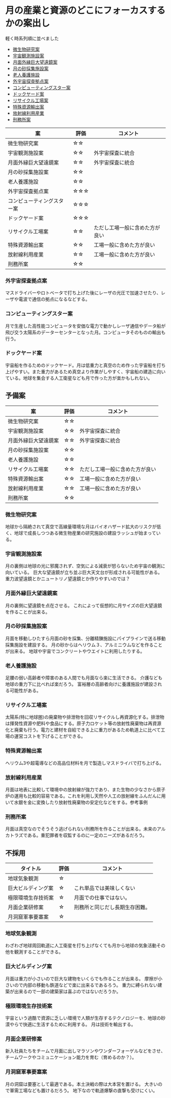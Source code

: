 # 月の産業と資源のどこにフォーカスするかの案出し
軽く時系列順に並べました

- [微生物研究案](#微生物研究案)
- [宇宙観測施設案](#宇宙観測施設案)
- [月面外縁巨大望遠鏡案](#月面外縁巨大望遠鏡案)
- [月の砂採集施設案](#月の砂採集施設案)
- [老人養護施設](#老人養護施設)
- [外宇宙探査拠点案](#外宇宙探査拠点案)
- [コンピューティングスター案](#コンピューティングスター案)
- [ドックヤード案](#ドックヤード案)
- [リサイクル工場案](#リサイクル工場案)
- [特殊資源輸出案](#特殊資源輸出案)
- [放射線利用産業](#放射線利用産業)
- [刑務所案](#刑務所案)


| 案 | 評価 | コメント |
| --- | --- | --- |
| 微生物研究案 | ☆☆ |
| 宇宙観測施設案 | ☆☆ | 外宇宙探査に統合 |
| 月面外縁巨大望遠鏡案 | ☆☆ | 外宇宙探査に統合 |
| 月の砂採集施設案 | ☆☆ |  |
| 老人養護施設 | ☆☆ |
| 外宇宙探査拠点案 | ☆☆☆ |
| コンピューティングスター案 | ☆☆☆ |
| ドックヤード案 | ☆☆☆ |
| リサイクル工場案 | ☆☆ | ただし工場一般に含めた方が良い  |
| 特殊資源輸出案 | ☆☆ | 工場一般に含めた方が良い |
| 放射線利用産業 | ☆☆ | 工場一般に含めた方が良い |
| 刑務所案 | ☆☆ | 

### 外宇宙探査拠点案
マスドライバーやロトベータで打ち上げた後にレーザの光圧で加速させたり、レーザや電波で通信の拠点になるなどする。

### コンピューティングスター案
月で生産した高性能コンピュータを安価な電力で動かしレーザ通信やデータ船が飛び交う太陽系のデーターセンターとなった月。コンピュータそのものの輸出も行う。

### ドックヤード案
宇宙船を作るためのドックヤード。月は低重力と真空のため作った宇宙船を打ち上げやすい。また重力があるため真空より作業がしやすく、宇宙船の建造に向いている。地球を集会する人工衛星なども月で作った方が楽かもしれない。


## 予備案

| 案 | 評価 | コメント |
| --- | --- | --- |
| 微生物研究案 | ☆☆ |
| 宇宙観測施設案 | ☆☆ | 外宇宙探査に統合 |
| 月面外縁巨大望遠鏡案 | ☆☆ | 外宇宙探査に統合 |
| 月の砂採集施設案 | ☆☆ |  |
| 老人養護施設 | ☆☆ |
| リサイクル工場案 | ☆☆ | ただし工場一般に含めた方が良い  |
| 特殊資源輸出案 | ☆☆ | 工場一般に含めた方が良い |
| 放射線利用産業 | ☆☆ | 工場一般に含めた方が良い |
| 刑務所案 | ☆☆ | 

### 微生物研究案
地球から隔絶されて真空で高線量環境な月はバイオハザード拡大のリスクが低く、地球で成長しつつある微生物産業の研究施設の建設ラッシュが始まっている。

### 宇宙観測施設案
月の裏側は地球の光に邪魔されず、空気による減衰が怒らないため宇宙の観測に向いている。
巨大な望遠鏡が立ち並ぶ巨大天文台が形成される可能性がある。
重力波望遠鏡とかニュートリノ望遠鏡とか作りやすいのでは？

### 月面外縁巨大望遠鏡案
月の裏側に望遠鏡を点在させる。
これによって仮想的に月サイズの巨大望遠鏡を作ることが出来る。

### 月の砂採集施設案
月面を移動しひたすら月面の砂を採集、分離精錬施設にパイプラインで送る移動採集施設を建設する。
月の砂からはヘリウム３、アルミニウムなどを作ることが出来る。
地球や宇宙でコンクリートやウエイトに利用したりする。

### 老人養護施設
足腰の弱い高齢者や障害のある人間でも月面なら楽に生活できる。
介護なども地球の重力下に比べれば楽だろう。
富裕層の高齢者向けに養護施設が建設される可能性がある。

### リサイクル工場案
太陽系(特に地球圏)の廃棄物や排泄物を回収リサイクルし再資源化する。排泄物は揮発性資源や肥料や食品にする。原子力ロケット等の放射性廃棄物は再資源化と廃棄も行う。電力と建材を自給できる上に重力があるため軌道上に比べて工場の運営コストを下げることができる。

### 特殊資源輸出案
ヘリウム3や超電導などの高品位材料を月で製造しマスドライバで打ち上げる。

### 放射線利用産業
月面は地表に比較して環境中の放射線が強力であり、また生物の少なさから原子炉の運用も比較的容易である。これを利用し天然や人工の放射線をふんだんに用いて水銀を金に変換したり放射性廃棄物の安定化などをする。参考事例

### 刑務所案
月面は真空なのでそうそう逃げられない刑務所を作ることが出来る。未来のアルカトラズである。重犯罪者を収監するのに一定のニーズがあるだろう。


## 不採用

| タイトル | 評価 | コメント |
| --- | --- | --- |
| 地球気象観測 | ☆ |
| 巨大ビルディング案 | ☆ | これ単品では美味しくない |
| 極限環境生存技術案 | ☆ | 月面での仕事ではない。 |
| 月面企業研修案 | ☆ | 刑務所と同じだし長期生存困難。 |
| 月洞窟軍事要塞案 | ☆ |

### 地球気象観測
わざわざ地球周回軌道に人工衛星を打ち上げなくても月から地球の気象活動その他を観測することができる。

### 巨大ビルディング案
月面は重力が小さいので巨大な建物をいくらでも作ることが出来る。
摩擦が小さいので内部の移動も鉄道などで楽に出来るであるろう。
重力に縛られない建築が出来るので一部の建築家は喜ぶのではないだろうか。

### 極限環境生存技術案
宇宙という過酷で資源に乏しい環境で人類が生存するテクノロジーを、地球の砂漠やらで快適に生活するために利用する。
月は技術を輸出する。

### 月面企業研修案
新入社員たちをチームで月面に出しマラソンやワンダーフォーゲルなどをさせ、チームワークやコミュニケーション能力を育む（育めるのか？）。

### 月洞窟軍事要塞案
月の洞窟は要塞として最適である。本土決戦の際は大本営を置ける。
大きいので軍需工場なども置けるだろう。
地下なので軌道爆撃の直撃も受けにくい。

